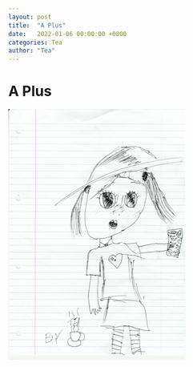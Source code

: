 ```yaml
---
layout: post
title:  "A Plus"
date:   2022-01-06 00:00:00 +0000
categories: Tea
author: "Tea"
---
```


# A Plus

![A Plus](/images/20220108_APlus.png)